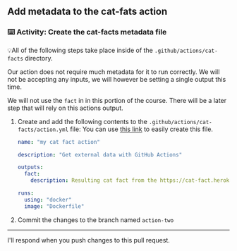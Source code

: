 ## Add metadata to the cat-fats action

### :keyboard: Activity: Create the cat-facts metadata file

💡All of the following steps take place inside of the `.github/actions/cat-facts` directory.

Our action does not require much metadata for it to run correctly. We will not be accepting any inputs, we will however be setting a single output this time.

We will not use the `fact` in in this portion of the course. There will be a later step that will rely on this actions output.

1. Create and add the following contents to the `.github/actions/cat-facts/action.yml` file:
   You can use [this link]({{quicklink}}) to easily create this file.

   ```yaml
   name: "my cat fact action"

   description: "Get external data with GitHub Actions"

   outputs:
     fact:
       description: Resulting cat fact from the https://cat-fact.herokuapp.com/facts api

   runs:
     using: "docker"
     image: "Dockerfile"
   ```

1. Commit the changes to the branch named `action-two`

---

I'll respond when you push changes to this pull request.